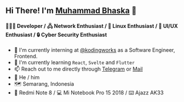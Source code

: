 ## Hi There! I'm [Muhammad Bhaska](https://bhsk.my.id) :wave:

#### 👨🏻‍💻 Developer / 🖧 Network Enthusiast / 🐧 Linux Enthusiast / :nail_care: UI/UX Enthusiast / :lock: Cyber Security Enthusiast

* :telescope: I'm currently interning at [@kodingworks](https://github.com/kodingworks) as a Software Engineer, Frontend.  
* :book: I'm currently learning `React`, `Svelte` and `Flutter`  
* :mailbox: Reach out to me directly through [Telegram](https://t.me/mhmdbhsk) or [Mail](mailto:muhammadbhaska0@gmail.com)  
* :boy: He / him  
* 🗺️ Semarang, Indonesia  
* :iphone: Redmi Note 8 / :computer: Mi Notebook Pro 15 2018 / ⌨️ Ajazz AK33  
